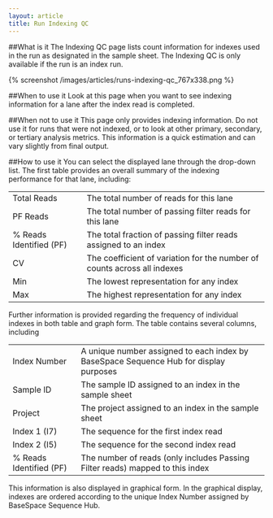 ```yaml
---
layout: article
title: Run Indexing QC
---
```


##What is it
The Indexing QC page lists count information for indexes used in the run as designated in the sample sheet. The Indexing QC is only available if the run is an index run.

{% screenshot /images/articles/runs-indexing-qc_767x338.png %}

##When to use it
Look at this page when you want to see indexing information for a lane after the index read is completed.

##When not to use it
This page only provides indexing information. Do not use it for runs that were not indexed, or to look at other primary, secondary, or tertiary analysis metrics. This information is a quick estimation and can vary slightly from final output.

##How to use it
You can select the displayed lane through the drop-down list.
The first table provides an overall summary of the indexing performance for that lane, including:

<table class="table table-bordered">
	<tr>
		<td>Total Reads</td>
		<td>The total number of reads for this lane</td>
	</tr>
	<tr>
		<td>PF Reads</td>
		<td>The total number of passing filter reads for this lane</td>
	</tr>
	<tr>
		<td>% Reads Identified (PF)</td>
		<td>The total fraction of passing filter reads assigned to an index</td>
	</tr>
	<tr>
		<td>CV</td>
		<td>The coefficient of variation for the number of counts across all indexes</td>
	</tr>
	<tr>
		<td>Min</td>
		<td>The lowest representation for any index</td>
	</tr>
	<tr>
		<td>Max</td>
		<td>The highest representation for any index</td>
	</tr>
</table>

Further information is provided regarding the frequency of individual indexes in both table and graph form. The table contains several columns, including

<table class="table table-bordered">
	<tr>
		<td>Index Number</td>
		<td>A unique number assigned to each index by BaseSpace Sequence Hub for display purposes</td>
	</tr>
	<tr>
		<td>Sample ID</td>
		<td>The sample ID assigned to an index in the sample sheet</td>
	</tr>
	<tr>
		<td>Project</td>
		<td>The project assigned to an index in the sample sheet</td>
	</tr>
	<tr>
		<td>Index 1 (I7)</td>
		<td>The sequence for the first index read</td>
	</tr>
	<tr>
		<td>Index 2 (I5)</td>
		<td>The sequence for the second index read</td>
	</tr>
	<tr>
		<td>% Reads Identified (PF)</td>
		<td>The number of reads (only includes Passing Filter reads) mapped to this index</td>
	</tr>
</table>

This information is also displayed in graphical form. In the graphical display, indexes are ordered according to the unique Index Number assigned by BaseSpace Sequence Hub.